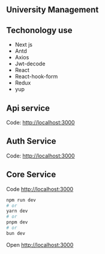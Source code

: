 ## University Management

## Techonology use

- Next js
- Antd
- Axios
- Jwt-decode
- React
- React-hook-form
- Redux
- yup

## Api service

Code: [http://localhost:3000](http://localhost:3000)

## Auth Service

Code: [http://localhost:3000](http://localhost:3000)

## Core Service

Code [http://localhost:3000](http://localhost:3000)

```bash
npm run dev
# or
yarn dev
# or
pnpm dev
# or
bun dev
```

Open [http://localhost:3000](http://localhost:3000)
